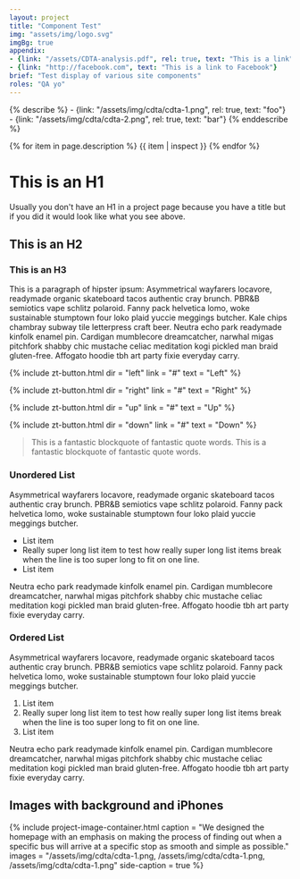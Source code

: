 ```yaml
---
layout: project
title: "Component Test"
img: "assets/img/logo.svg"
imgBg: true
appendix:
- {link: "/assets/CDTA-analysis.pdf", rel: true, text: "This is a link"}
- {link: "http://facebook.com", text: "This is a link to Facebook"}
brief: "Test display of various site components"
roles: "QA yo"
---
```

{% describe %}
	- {link: "/assets/img/cdta/cdta-1.png", rel: true, text: "foo"}
	- {link: "/assets/img/cdta/cdta-2.png", rel: true, text: "bar"}
{% enddescribe %}

{% for item in page.description %}
	{{ item | inspect }}
{% endfor %}

# This is an H1

Usually you don't have an H1 in a project page because you have a title but if you did it would look like what you see above.

## This is an H2

### This is an H3

This is a paragraph of hipster ipsum: Asymmetrical wayfarers locavore, readymade organic skateboard tacos authentic cray brunch. PBR&B semiotics vape schlitz polaroid. Fanny pack helvetica lomo, woke sustainable stumptown four loko plaid yuccie meggings butcher. Kale chips chambray subway tile letterpress craft beer. Neutra echo park readymade kinfolk enamel pin. Cardigan mumblecore dreamcatcher, narwhal migas pitchfork shabby chic mustache celiac meditation kogi pickled man braid gluten-free. Affogato hoodie tbh art party fixie everyday carry.

{% 
	include zt-button.html
	dir = "left"
	link = "#"
	text = "Left"
%}

{% 
	include zt-button.html
	dir = "right"
	link = "#"
	text = "Right"
%}

{% 
	include zt-button.html
	dir = "up"
	link = "#"
	text = "Up"
%}

{% 
	include zt-button.html
	dir = "down"
	link = "#"
	text = "Down"
%}

> This is a fantastic blockquote of fantastic quote words. This is a fantastic blockquote of fantastic quote words.

### Unordered List

Asymmetrical wayfarers locavore, readymade organic skateboard tacos authentic cray brunch. PBR&B semiotics vape schlitz polaroid. Fanny pack helvetica lomo, woke sustainable stumptown four loko plaid yuccie meggings butcher.

- List item
- Really super long list item to test how really super long list items break when the line is too super long to fit on one line.
- List item

Neutra echo park readymade kinfolk enamel pin. Cardigan mumblecore dreamcatcher, narwhal migas pitchfork shabby chic mustache celiac meditation kogi pickled man braid gluten-free. Affogato hoodie tbh art party fixie everyday carry.


### Ordered List

Asymmetrical wayfarers locavore, readymade organic skateboard tacos authentic cray brunch. PBR&B semiotics vape schlitz polaroid. Fanny pack helvetica lomo, woke sustainable stumptown four loko plaid yuccie meggings butcher.

1. List item
2. Really super long list item to test how really super long list items break when the line is too super long to fit on one line.
3. List item

Neutra echo park readymade kinfolk enamel pin. Cardigan mumblecore dreamcatcher, narwhal migas pitchfork shabby chic mustache celiac meditation kogi pickled man braid gluten-free. Affogato hoodie tbh art party fixie everyday carry.


## Images with background and iPhones

{% 
  include project-image-container.html
  caption = "We designed the homepage with an emphasis on making the process of finding out when a specific bus will arrive at a specific stop as smooth and simple as possible."
  images = "/assets/img/cdta/cdta-1.png, /assets/img/cdta/cdta-1.png, /assets/img/cdta/cdta-1.png"
  side-caption = true
%}
